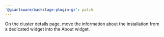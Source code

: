 ```yaml
---
'@giantswarm/backstage-plugin-gs': patch
---
```


On the cluster details page, move the information about the installation from a dedicated widget into the About widget.
